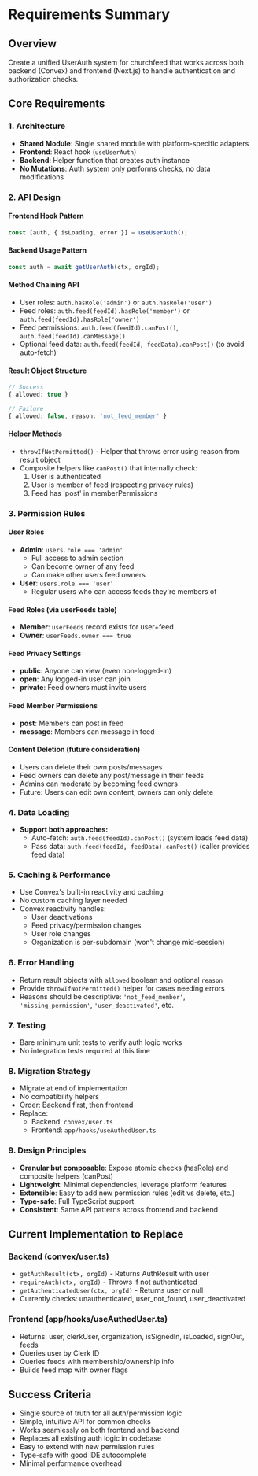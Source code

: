 # Requirements Summary

## Overview
Create a unified UserAuth system for churchfeed that works across both backend (Convex) and frontend (Next.js) to handle authentication and authorization checks.

## Core Requirements

### 1. Architecture
- **Shared Module**: Single shared module with platform-specific adapters
- **Frontend**: React hook (`useUserAuth`)
- **Backend**: Helper function that creates auth instance
- **No Mutations**: Auth system only performs checks, no data modifications

### 2. API Design

#### Frontend Hook Pattern
```typescript
const [auth, { isLoading, error }] = useUserAuth();
```

#### Backend Usage Pattern
```typescript
const auth = await getUserAuth(ctx, orgId);
```

#### Method Chaining API
- User roles: `auth.hasRole('admin')` or `auth.hasRole('user')`
- Feed roles: `auth.feed(feedId).hasRole('member')` or `auth.feed(feedId).hasRole('owner')`
- Feed permissions: `auth.feed(feedId).canPost()`, `auth.feed(feedId).canMessage()`
- Optional feed data: `auth.feed(feedId, feedData).canPost()` (to avoid auto-fetch)

#### Result Object Structure
```typescript
// Success
{ allowed: true }

// Failure
{ allowed: false, reason: 'not_feed_member' }
```

#### Helper Methods
- `throwIfNotPermitted()` - Helper that throws error using reason from result object
- Composite helpers like `canPost()` that internally check:
  1. User is authenticated
  2. User is member of feed (respecting privacy rules)
  3. Feed has 'post' in memberPermissions

### 3. Permission Rules

#### User Roles
- **Admin**: `users.role === 'admin'`
  - Full access to admin section
  - Can become owner of any feed
  - Can make other users feed owners
- **User**: `users.role === 'user'`
  - Regular users who can access feeds they're members of

#### Feed Roles (via userFeeds table)
- **Member**: `userFeeds` record exists for user+feed
- **Owner**: `userFeeds.owner === true`

#### Feed Privacy Settings
- **public**: Anyone can view (even non-logged-in)
- **open**: Any logged-in user can join
- **private**: Feed owners must invite users

#### Feed Member Permissions
- **post**: Members can post in feed
- **message**: Members can message in feed

#### Content Deletion (future consideration)
- Users can delete their own posts/messages
- Feed owners can delete any post/message in their feeds
- Admins can moderate by becoming feed owners
- Future: Users can edit own content, owners can only delete

### 4. Data Loading
- **Support both approaches:**
  - Auto-fetch: `auth.feed(feedId).canPost()` (system loads feed data)
  - Pass data: `auth.feed(feedId, feedData).canPost()` (caller provides feed data)

### 5. Caching & Performance
- Use Convex's built-in reactivity and caching
- No custom caching layer needed
- Convex reactivity handles:
  - User deactivations
  - Feed privacy/permission changes
  - User role changes
  - Organization is per-subdomain (won't change mid-session)

### 6. Error Handling
- Return result objects with `allowed` boolean and optional `reason`
- Provide `throwIfNotPermitted()` helper for cases needing errors
- Reasons should be descriptive: `'not_feed_member'`, `'missing_permission'`, `'user_deactivated'`, etc.

### 7. Testing
- Bare minimum unit tests to verify auth logic works
- No integration tests required at this time

### 8. Migration Strategy
- Migrate at end of implementation
- No compatibility helpers
- Order: Backend first, then frontend
- Replace:
  - Backend: `convex/user.ts`
  - Frontend: `app/hooks/useAuthedUser.ts`

### 9. Design Principles
- **Granular but composable**: Expose atomic checks (hasRole) and composite helpers (canPost)
- **Lightweight**: Minimal dependencies, leverage platform features
- **Extensible**: Easy to add new permission rules (edit vs delete, etc.)
- **Type-safe**: Full TypeScript support
- **Consistent**: Same API patterns across frontend and backend

## Current Implementation to Replace

### Backend (convex/user.ts)
- `getAuthResult(ctx, orgId)` - Returns AuthResult with user
- `requireAuth(ctx, orgId)` - Throws if not authenticated
- `getAuthenticatedUser(ctx, orgId)` - Returns user or null
- Currently checks: unauthenticated, user_not_found, user_deactivated

### Frontend (app/hooks/useAuthedUser.ts)
- Returns: user, clerkUser, organization, isSignedIn, isLoaded, signOut, feeds
- Queries user by Clerk ID
- Queries feeds with membership/ownership info
- Builds feed map with owner flags

## Success Criteria
- Single source of truth for all auth/permission logic
- Simple, intuitive API for common checks
- Works seamlessly on both frontend and backend
- Replaces all existing auth logic in codebase
- Easy to extend with new permission rules
- Type-safe with good IDE autocomplete
- Minimal performance overhead
